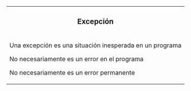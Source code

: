 <table id="card">
    <tr>
        <td align="center">
            <h3>Excepción</h3>
        </td>
    </tr>
    <tr>
        <td>
            <p>Una excepción es una situación inesperada en un programa</p>
            <p>No necesariamente es un error en el programa</p>
            <p>No necesariamente es un error permanente</p>
        </td>
    </tr>
</table>